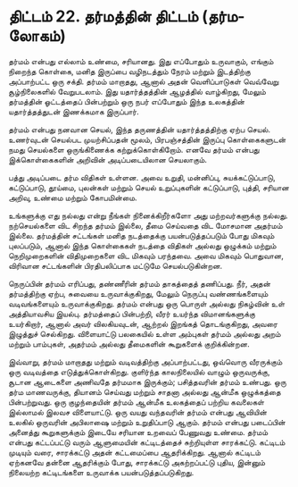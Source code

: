 # திட்டம் 22. தர்மத்தின் திட்டம் (தர்ம-லோகம்)

தர்மம் என்பது எல்லாம் உண்மை, சரியானது. இது எப்போதும் உருவாகும், எங்கும் நிறைந்த கொள்கை, மனித இருப்பை வழிநடத்தும் நேரம் மற்றும் இடத்திற்கு அப்பாற்பட்ட ஒரு சக்தி. தர்மம் மாறாதது, ஆனால் அதன் வெளிப்பாடுகள் வெவ்வேறு சூழ்நிலைகளில் வேறுபடலாம். இது யதார்த்தத்தின் ஆழத்தில் வாழ்கிறது, மேலும் தர்மத்தின் ஓட்டத்தைப் பின்பற்றும் ஒரு நபர் எப்போதும் இந்த உலகத்தின் யதார்த்தத்துடன் இணக்கமாக இருப்பார்.

தர்மம் என்பது நனவான செயல், இந்த தருணத்தின் யதார்த்தத்திற்கு ஏற்ப செயல். உணர்வுடன் செயல்பட முயற்சிப்பதன் மூலம், பிரபஞ்சத்தின் இருப்பு கொள்கைகளுடன் நமது செயல்களை ஒருங்கிணைக்க கற்றுக்கொள்கிறோம். எனவே தர்மம் என்பது இக்கொள்கைகளின் அறிவின் அடிப்படையிலான செயலாகும்.

பத்து அடிப்படை தர்ம விதிகள் உள்ளன. அவை உறுதி, மன்னிப்பு, சுயக்கட்டுப்பாடு, கட்டுப்பாடு, தூய்மை, புலன்கள் மற்றும் செயல் உறுப்புகளின் கட்டுப்பாடு, புத்தி, சரியான அறிவு, உண்மை மற்றும் கோபமின்மை.

உங்களுக்கு எது நல்லது என்று நீங்கள் நினைக்கிறீர்களோ அது மற்றவர்களுக்கு நல்லது. நற்செயல்களை விட சிறந்த தர்மம் இல்லை, தீமை செய்வதை விட மோசமான அதர்மம் இல்லை. தர்மத்தின் சட்டங்கள் மனித நடத்தைக்கு பயன்படுத்தப்படும் போது மிகவும் புலப்படும், ஆனால் இந்த கொள்கைகள் நடத்தை விதிகள் அல்லது ஒழுக்கம் மற்றும் நெறிமுறைகளின் விதிமுறைகளை விட மிகவும் பரந்தவை. அவை மிகவும் பொதுவான, விரிவான சட்டங்களின் பிரதிபலிப்பாக மட்டுமே செயல்படுகின்றன.

நெருப்பின் தர்மம் எரிப்பது, தண்ணீரின் தர்மம் தாகத்தைத் தணிப்பது. நீர், அதன் தர்மத்திற்கு ஏற்ப, சுவையை உருவாக்குகிறது, மேலும் நெருப்பு வண்ணங்களையும் வடிவங்களையும் உருவாக்குகிறது. தர்மம் என்பது ஒரு பொருள் அல்லது நிகழ்வின் உள் அத்தியாவசிய இயல்பு. தர்மத்தைப் பின்பற்றி, வீரர் உயர்ந்த விமானங்களுக்கு உயர்கிறார், ஆனால் அவர் விலகியவுடன், ஆற்றல் இறங்கத் தொடங்குகிறது, அவரை இழுத்துச் செல்கிறது. விளையாட்டு பலகையில் உள்ள அம்புகள் தர்மம் அல்லது அறம் மற்றும் பாம்புகள், அதர்மம் அல்லது தீமைகளின் கூறுகளைக் குறிக்கின்றன.

இவ்வாறு, தர்மம் மாறாதது மற்றும் வடிவத்திற்கு அப்பாற்பட்டது, ஒவ்வொரு வீரருக்கும் ஒரு வடிவத்தை எடுத்துக்கொள்கிறது. குளிர்ந்த காலநிலையில் வாழும் ஒருவருக்கு, சூடான ஆடைகளை அணிவதே தர்மமாக இருக்கும்; பசித்தவரின் தர்மம் உண்பது. ஒரு தர்ம மாணவருக்கு, தியானம் செய்வது மற்றும் சாதனா அல்லது ஆன்மீக ஒழுக்கத்தை பின்பற்றுவது. ஒரு குழந்தையின் தர்மம் ஆன்மீக உலகத்தைப் பற்றிய கவலைகள் இல்லாமல் இலவச விளையாட்டு. ஒரு வயது வந்தவரின் தர்மம் என்பது ஆவியின் உலகில் ஒருவரின் அபிலாஷை மற்றும் உறுதிப்பாடு ஆகும். தர்மம் என்பது படைப்பின் அனைத்து கூறுகளுக்கும் இடையே சரியான உறவைப் பேணுவது உண்மை. தர்மம் என்பது கட்டப்பட்டு வரும் ஆளுமையின் கட்டிடத்தைச் சுற்றியுள்ள சாரக்கட்டு. கட்டிடம் முடியும் வரை, சாரக்கட்டு அதன் கட்டமைப்பை ஆதரிக்கிறது. ஆனால் கட்டிடம் ஏற்கனவே தன்னை ஆதரிக்கும் போது, சாரக்கட்டு அகற்றப்பட்டு புதிய, இன்னும் நிலையற்ற கட்டிடங்களை உருவாக்க பயன்படுத்தப்படுகிறது.

